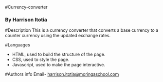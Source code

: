 #Currency-converter
### By Harrison Itotia

#Description
This is a currency converter that converts a base currency to a counter currency using the updated exchange rates.

#Languages
- HTML, used to build the structure of the page.
- CSS, used to style the page.
- Javascript, used to make the page interactive.

#Authors info
Email- harrison.itotia@moringaschool.com
